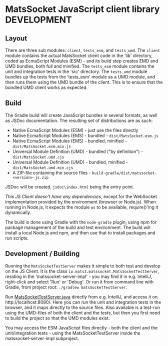 # MatsSocket JavaScript client library DEVELOPMENT

## Layout

There are three sub modules: `client`, `tests_esm`, and `tests_umd`. The `client` module contains the actual MatsSocket
client code in the 'lib' directory, coded as EcmaScript Modules (ESM) - and its build step creates EMD and UMD bundles,
both full and minified. The `tests_esm` module contains the unit and integration tests in the 'src' directory. The 
`tests_umd` module bundles up the tests from the 'tests_esm' module as a UMD module, and then runs them using the UMD
bundle of the client. This is to ensure that the bundled UMD client works as expected.

## Build

The Gradle build will create JavaScript bundles in several formats, as well as JSDoc documentation. The resulting set
of distributions are as such:

* Native EcmaScript Modules (ESM) - just use the files directly
* Native EcmaScript Modules (EMS) - bundled - `dist/MatsSocket.esm.js`
* Native EcmaScript Modules (EMS) - bundled, minified - `dist/MatsSocket.esm.min.js`
* Universal Module Definition (UMD) - bundled ("by definition") - `dist/MatsSocket.umd.cjs`
* Universal Module Definition (UMD) - bundled, minified - `dist/MatsSocket.umd.min.cjs`
* A ZIP-file containing the source files - `build-gradle/dist/matssocket-<version>-js.zip`

JSDoc will be created, `jsdoc\index.html` being the entry point.

*This JS Client doesn't have any dependencies*, except for the WebSocket implementation provided by the
environment (browser or Node.js). When running in Node.js, it expects the module `ws` to be available, require()'ing it
dynamically.

The build is done using Gradle with the `node-gradle` plugin, using npm for package management of the build and test
environment. The build will install a local Node.js and npm, and then use that to install packages and run scripts.

## Development / Building

Running the `MatsSocketTestServer` makes it simple to both test and develop on the JS Client. It is the class
`io.mats3.matssocket.MatsSocketTestServer`, residing in the 'matssocket-server-impl' - you may find it in e.g. IntelliJ,
right-click and select 'Run' or 'Debug'. Or run it from command line with Gradle, from project root:
`./gradlew matsSocketTestServer`.

Run [MatsSocketTestServer.java](../../matssocket-server-impl/src/test/java/io/mats3/matssocket/MatsSocketTestServer.java)
directly from e.g. IntelliJ, and access it on http://localhost:8080/. Here you can run the unit and integration tests in
the browser, and it maps directly to the source files. Also available is a test-run using the UMD-files of both the
client and the tests, but then you first need to build the project so that the UMD modules exist.

You may access the ESM JavaScript files directly - both the client and the unit/integration tests - using the
MatsSocketTestServer inside the matssocket-server-impl subproject.
